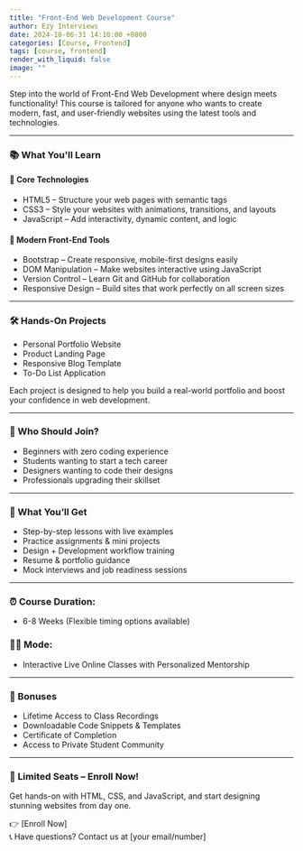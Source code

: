```yaml
---
title: "Front-End Web Development Course"
author: Ezy Interviews
date: 2024-10-06-31 14:10:00 +0800
categories: [Course, Frontend]
tags: [course, frontend]
render_with_liquid: false
image: ""
---
```


Step into the world of Front-End Web Development where design meets functionality! This course is tailored for anyone who wants to create modern, fast, and user-friendly websites using the latest tools and technologies.

---

### 📚 What You'll Learn

#### 🔹 Core Technologies

* HTML5 – Structure your web pages with semantic tags
* CSS3 – Style your websites with animations, transitions, and layouts
* JavaScript – Add interactivity, dynamic content, and logic

#### 🔹 Modern Front-End Tools

* Bootstrap – Create responsive, mobile-first designs easily
* DOM Manipulation – Make websites interactive using JavaScript
* Version Control – Learn Git and GitHub for collaboration
* Responsive Design – Build sites that work perfectly on all screen sizes

---

### 🛠️ Hands-On Projects

* Personal Portfolio Website
* Product Landing Page
* Responsive Blog Template
* To-Do List Application

Each project is designed to help you build a real-world portfolio and boost your confidence in web development.

---

### 🎯 Who Should Join?

* Beginners with zero coding experience
* Students wanting to start a tech career
* Designers wanting to code their designs
* Professionals upgrading their skillset

---

### 💼 What You’ll Get

* Step-by-step lessons with live examples
* Practice assignments & mini projects
* Design + Development workflow training
* Resume & portfolio guidance
* Mock interviews and job readiness sessions

---

### ⏰ Course Duration:

* 6-8 Weeks (Flexible timing options available)

### 🧑‍🏫 Mode:

* Interactive Live Online Classes with Personalized Mentorship

---

### 🎁 Bonuses

* Lifetime Access to Class Recordings
* Downloadable Code Snippets & Templates
* Certificate of Completion
* Access to Private Student Community

---

### 🚨 Limited Seats – Enroll Now!

Get hands-on with HTML, CSS, and JavaScript, and start designing stunning websites from day one.

👉 [Enroll Now]  
 📞 Have questions? Contact us at [your email/number]

